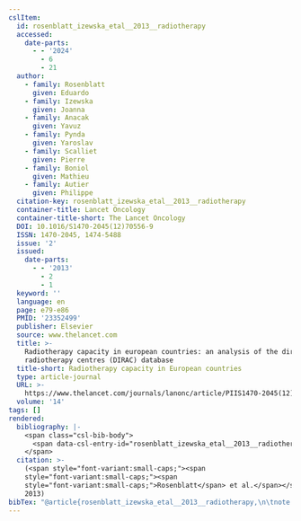 ```yaml
---
cslItem:
  id: rosenblatt_izewska_etal__2013__radiotherapy
  accessed:
    date-parts:
      - - '2024'
        - 6
        - 21
  author:
    - family: Rosenblatt
      given: Eduardo
    - family: Izewska
      given: Joanna
    - family: Anacak
      given: Yavuz
    - family: Pynda
      given: Yaroslav
    - family: Scalliet
      given: Pierre
    - family: Boniol
      given: Mathieu
    - family: Autier
      given: Philippe
  citation-key: rosenblatt_izewska_etal__2013__radiotherapy
  container-title: Lancet Oncology
  container-title-short: The Lancet Oncology
  DOI: 10.1016/S1470-2045(12)70556-9
  ISSN: 1470-2045, 1474-5488
  issue: '2'
  issued:
    date-parts:
      - - '2013'
        - 2
        - 1
  keyword: ''
  language: en
  page: e79-e86
  PMID: '23352499'
  publisher: Elsevier
  source: www.thelancet.com
  title: >-
    Radiotherapy capacity in european countries: an analysis of the directory of
    radiotherapy centres (DIRAC) database
  title-short: Radiotherapy capacity in European countries
  type: article-journal
  URL: >-
    https://www.thelancet.com/journals/lanonc/article/PIIS1470-2045(12)70556-9/abstract
  volume: '14'
tags: []
rendered:
  bibliography: |-
    <span class="csl-bib-body">
      <span data-csl-entry-id="rosenblatt_izewska_etal__2013__radiotherapy" class="csl-entry"><span class='author-bib'>Rosenblatt, Izewska, J., Anacak, Y., Pynda, Y., Scalliet, P., Boniol, M., &#38; Autier, P.</span>. <span class='date-bib'>(2013)</span>. <span class='title'><b>Radiotherapy capacity in european countries: an analysis of the directory of radiotherapy centres (DIRAC) database</b></span>. <i>Lancet Oncology</i>, <i>14</i>(2), e79–e86. <span class='URL'><a href='https://doi.org/10.1016/S1470-2045(12)70556-9'>LINK</a></span></span>
    </span>
  citation: >-
    (<span style="font-variant:small-caps;"><span
    style="font-variant:small-caps;"><span
    style="font-variant:small-caps;">Rosenblatt</span> et al.</span></span>,
    2013)
bibTex: "@article{rosenblatt_izewska_etal__2013__radiotherapy,\n\tnote = {[Online; accessed 2024-06-21]},\n\tauthor = {Rosenblatt, Eduardo and Izewska, Joanna and Anacak, Yavuz and Pynda, Yaroslav and Scalliet, Pierre and Boniol, Mathieu and Autier, Philippe},\n\tjournal = {Lancet Oncology},\n\tdoi = {10.1016/S1470-2045(12)70556-9},\n\tissn = {1470-2045, 1474-5488},\n\tnumber = {2},\n\tyear = {2013},\n\tmonth = {feb 1},\n\tpages = {e79--e86},\n\tpublisher = {Elsevier},\n\ttitle = {Radiotherapy capacity in european countries: an analysis of the directory of radiotherapy centres ({DIRAC}) database},\n\turl = {https://www.thelancet.com/journals/lanonc/article/PIIS1470-2045(12)70556-9/abstract},\n\tvolume = {14},\n}\n\n"
---
```

